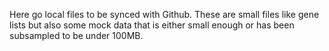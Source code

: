 Here go local files to be synced with Github.
These are small files like gene lists but also some mock data that is either 
small enough or has been subsampled to be under 100MB.

